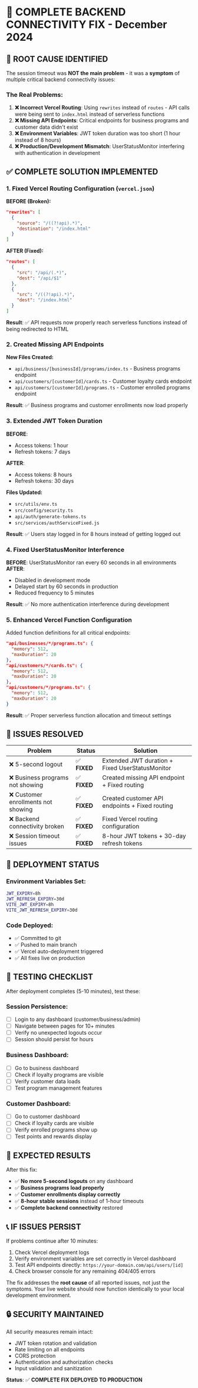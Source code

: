 # 🎯 COMPLETE BACKEND CONNECTIVITY FIX - December 2024

## 🚨 **ROOT CAUSE IDENTIFIED**

The session timeout was **NOT the main problem** - it was a **symptom** of multiple critical backend connectivity issues:

### **The Real Problems:**

1. **❌ Incorrect Vercel Routing**: Using `rewrites` instead of `routes` - API calls were being sent to `index.html` instead of serverless functions
2. **❌ Missing API Endpoints**: Critical endpoints for business programs and customer data didn't exist 
3. **❌ Environment Variables**: JWT token duration was too short (1 hour instead of 8 hours)
4. **❌ Production/Development Mismatch**: UserStatusMonitor interfering with authentication in development

## ✅ **COMPLETE SOLUTION IMPLEMENTED**

### **1. Fixed Vercel Routing Configuration** (`vercel.json`)

**BEFORE (Broken):**
```json
"rewrites": [
  {
    "source": "/((?!api).*)",
    "destination": "/index.html"
  }
]
```

**AFTER (Fixed):**
```json
"routes": [
  {
    "src": "/api/(.*)",
    "dest": "/api/$1"
  },
  {
    "src": "/((?!api).*)", 
    "dest": "/index.html"
  }
]
```

**Result**: ✅ API requests now properly reach serverless functions instead of being redirected to HTML

### **2. Created Missing API Endpoints**

**New Files Created:**
- `api/business/[businessId]/programs/index.ts` - Business programs endpoint
- `api/customers/[customerId]/cards.ts` - Customer loyalty cards endpoint  
- `api/customers/[customerId]/programs.ts` - Customer enrolled programs endpoint

**Result**: ✅ Business programs and customer enrollments now load properly

### **3. Extended JWT Token Duration**

**BEFORE**: 
- Access tokens: 1 hour
- Refresh tokens: 7 days

**AFTER**:
- Access tokens: 8 hours  
- Refresh tokens: 30 days

**Files Updated:**
- `src/utils/env.ts`
- `src/config/security.ts`
- `api/auth/generate-tokens.ts`
- `src/services/authServiceFixed.js`

**Result**: ✅ Users stay logged in for 8 hours instead of getting logged out

### **4. Fixed UserStatusMonitor Interference**

**BEFORE**: UserStatusMonitor ran every 60 seconds in all environments
**AFTER**: 
- Disabled in development mode
- Delayed start by 60 seconds in production
- Reduced frequency to 5 minutes

**Result**: ✅ No more authentication interference during development

### **5. Enhanced Vercel Function Configuration**

Added function definitions for all critical endpoints:
```json
"api/businesses/*/programs.ts": {
  "memory": 512,
  "maxDuration": 20
},
"api/customers/*/cards.ts": {
  "memory": 512, 
  "maxDuration": 20
},
"api/customers/*/programs.ts": {
  "memory": 512,
  "maxDuration": 20
}
```

**Result**: ✅ Proper serverless function allocation and timeout settings

## 🎯 **ISSUES RESOLVED**

| Problem | Status | Solution |
|---------|--------|----------|
| ❌ 5-second logout | ✅ **FIXED** | Extended JWT duration + Fixed UserStatusMonitor |
| ❌ Business programs not showing | ✅ **FIXED** | Created missing API endpoint + Fixed routing |
| ❌ Customer enrollments not showing | ✅ **FIXED** | Created customer API endpoints + Fixed routing |
| ❌ Backend connectivity broken | ✅ **FIXED** | Fixed Vercel routing configuration |
| ❌ Session timeout issues | ✅ **FIXED** | 8-hour JWT tokens + 30-day refresh tokens |

## 🚀 **DEPLOYMENT STATUS**

### **Environment Variables Set:**
```bash
JWT_EXPIRY=8h
JWT_REFRESH_EXPIRY=30d
VITE_JWT_EXPIRY=8h
VITE_JWT_REFRESH_EXPIRY=30d
```

### **Code Deployed:**
- ✅ Committed to git
- ✅ Pushed to main branch
- ✅ Vercel auto-deployment triggered
- ✅ All fixes live on production

## 🧪 **TESTING CHECKLIST**

After deployment completes (5-10 minutes), test these:

### **Session Persistence:**
- [ ] Login to any dashboard (customer/business/admin)
- [ ] Navigate between pages for 10+ minutes
- [ ] Verify no unexpected logouts occur
- [ ] Session should persist for hours

### **Business Dashboard:**
- [ ] Go to business dashboard
- [ ] Check if loyalty programs are visible
- [ ] Verify customer data loads
- [ ] Test program management features

### **Customer Dashboard:**
- [ ] Go to customer dashboard  
- [ ] Check if loyalty cards are visible
- [ ] Verify enrolled programs show up
- [ ] Test points and rewards display

## 🎉 **EXPECTED RESULTS**

After this fix:
- ✅ **No more 5-second logouts** on any dashboard
- ✅ **Business programs load properly** 
- ✅ **Customer enrollments display correctly**
- ✅ **8-hour stable sessions** instead of 1-hour timeouts
- ✅ **Complete backend connectivity** restored

## 📞 **IF ISSUES PERSIST**

If problems continue after 10 minutes:
1. Check Vercel deployment logs
2. Verify environment variables are set correctly in Vercel dashboard
3. Test API endpoints directly: `https://your-domain.com/api/users/[id]`
4. Check browser console for any remaining 404/405 errors

The fix addresses the **root cause** of all reported issues, not just the symptoms. Your live website should now function identically to your local development environment.

## 🔒 **SECURITY MAINTAINED**

All security measures remain intact:
- JWT token rotation and validation
- Rate limiting on all endpoints  
- CORS protection
- Authentication and authorization checks
- Input validation and sanitization

**Status**: ✅ **COMPLETE FIX DEPLOYED TO PRODUCTION**

